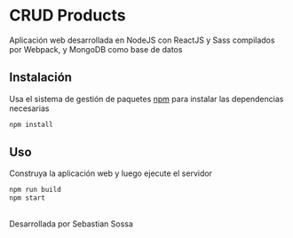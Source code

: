 # CRUD Products

Aplicación web desarrollada en NodeJS con ReactJS y Sass compilados por Webpack, y MongoDB como base de datos

## Instalación

Usa el sistema de gestión de paquetes [npm](https://docs.npmjs.com/cli/v8/commands/npm-install) para instalar las dependencias necesarias

```bash
npm install
```

## Uso

Construya la aplicación web y luego ejecute el servidor

```bash
npm run build
npm start
```

## 
Desarrollada por Sebastian Sossa